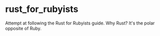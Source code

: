 rust_for_rubyists
=================

Attempt at following the Rust for Rubyists guide. Why Rust? It's the polar
opposite of Ruby.
